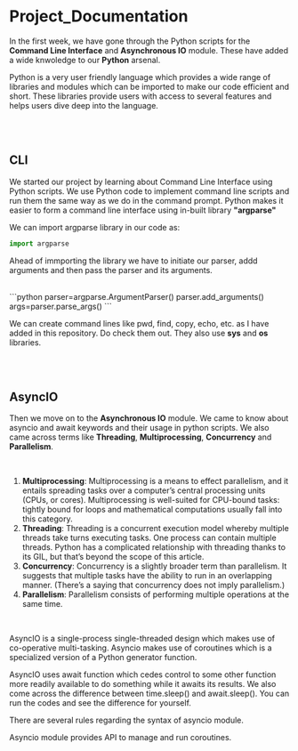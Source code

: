 # Project_Documentation

<p>In the first week, we have gone through the Python scripts for the <b>Command Line Interface</b> and <b>Asynchronous IO</b> module. These have added a wide knwoledge to our <b>Python</b> arsenal.
</p>
<p>
Python is a very user friendly language which provides a wide range of libraries and modules which can be imported to make our code efficient and short. These libraries provide users with access to several features and helps users dive deep into the language.
</p>
<br><br>

## CLI
We started our project by learning about Command Line Interface using Python scripts. We use Python code to implement command line scripts and run them the same way as we do in the command prompt. Python makes it easier to form a command line interface using in-built library <b>"argparse"</b>

We can import argparse library in our code as:

```python
import argparse
```

<p>
Ahead of immporting the library we have to initiate our parser, addd arguments and then pass the parser and its arguments.
</p>
<br>
<!-- <ul type="dashed">
    <li>parser=argparse.ArgumentParser()</li>
    <li>parser.add_arguments()</li>
    <li>args=parser.parse_args()</li>
</ul> -->
```python
parser=argparse.ArgumentParser()
parser.add_arguments()
args=parser.parse_args()
```
<br>
<p>
We can create command lines like pwd, find, copy, echo, etc. as  I have added in this repository. Do check them out. They also use <b>sys</b> and <b>os</b> libraries.
</p>
<br><br>

## AsyncIO
Then we move on to the <b>Asynchronous IO</b> module. We came to know about asyncio and await keywords and their usage in python scripts. We also came across terms like <b>Threading</b>, <b>Multiprocessing</b>, <b>Concurrency</b> and <b>Parallelism</b>. 

<br>
<ol>
    <li><b>Multiprocessing</b>: Multiprocessing is a means to effect parallelism, and it entails spreading tasks over a computer’s central processing units (CPUs, or cores). Multiprocessing is well-suited for CPU-bound tasks: tightly bound for loops and mathematical computations usually fall into this category.</li>
    <li><b>Threading</b>: Threading is a concurrent execution model whereby multiple threads take turns executing tasks. One process can contain multiple threads. Python has a complicated relationship with threading thanks to its GIL, but that’s beyond the scope of this article.</li>
    <li><b>Concurrency</b>: Concurrency is a slightly broader term than parallelism. It suggests that multiple tasks have the ability to run in an overlapping manner. (There’s a saying that concurrency does not imply parallelism.)</li>
    <li><b>Parallelism</b>: Parallelism consists of performing multiple operations at the same time.</li>
</ol>
<br>
<p>
AsyncIO is a single-process single-threaded design which makes use of co-operative multi-tasking. Asyncio makes use of coroutines which is a specialized version of a Python generator function.
</p>
<p>
AsyncIO uses await function which cedes control to some other function more readily available to do something while it awaits its results. We also come across the difference between time.sleep() and await.sleep(). You can run the codes and see the difference for yourself.
</p>
<p>
There are several rules regarding the syntax of asyncio module.
</p>
<p>
Asyncio module provides API to manage and run coroutines.
</p>

